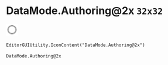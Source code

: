 # DataMode.Authoring@2x `32x32`
<img src="/img/DataMode.Authoring.png" width=32 height=32>

``` CSharp
EditorGUIUtility.IconContent("DataMode.Authoring@2x")
```
```
DataMode.Authoring@2x
```
